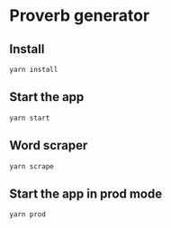 # Proverb generator

## Install
```
yarn install
```

## Start the app
```
yarn start
```

## Word scraper
```
yarn scrape
```

## Start the app in prod mode
```
yarn prod
```
